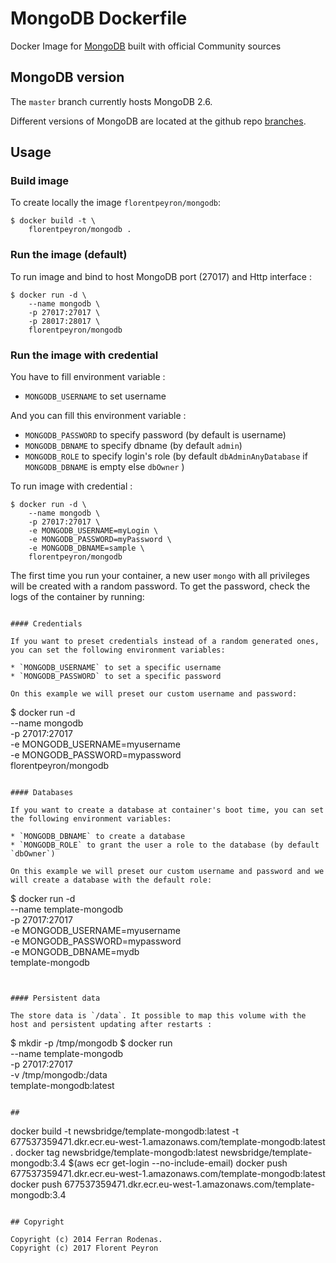 # MongoDB Dockerfile

Docker Image for [MongoDB](http://www.mongodb.org/) built with official Community sources

## MongoDB version

The `master` branch currently hosts MongoDB 2.6.

Different versions of MongoDB are located at the github repo [branches](https://github.com/fpeyron/docker-mongodb/branches).

## Usage

### Build image

To create locally the image `florentpeyron/mongodb`:

```
$ docker build -t \
	florentpeyron/mongodb .
```

### Run the image (default)

To run image and bind to host MongoDB port (27017) and Http interface :

```
$ docker run -d \
	--name mongodb \
	-p 27017:27017 \
	-p 28017:28017 \
	florentpeyron/mongodb 
```

### Run the image with credential

You have to fill environment variable :
* `MONGODB_USERNAME` to set username

And you can fill this environment variable :
* `MONGODB_PASSWORD` to specify password (by default is username)
* `MONGODB_DBNAME` to specify dbname (by default `admin`)
* `MONGODB_ROLE` to specify login's role (by default `dbAdminAnyDatabase` if `MONGODB_DBNAME` is empty else `dbOwner` )

To run image with credential :

```
$ docker run -d \
    --name mongodb \
    -p 27017:27017 \
    -e MONGODB_USERNAME=myLogin \
    -e MONGODB_PASSWORD=myPassword \
    -e MONGODB_DBNAME=sample \
    florentpeyron/mongodb
```


The first time you run your container,  a new user `mongo` with all privileges will be created with a random password.
To get the password, check the logs of the container by running:


```

#### Credentials

If you want to preset credentials instead of a random generated ones, you can set the following environment variables:

* `MONGODB_USERNAME` to set a specific username
* `MONGODB_PASSWORD` to set a specific password

On this example we will preset our custom username and password:

```
$ docker run -d \
    --name mongodb \
    -p 27017:27017 \
    -e MONGODB_USERNAME=myusername \
    -e MONGODB_PASSWORD=mypassword \
    florentpeyron/mongodb
```

#### Databases

If you want to create a database at container's boot time, you can set the following environment variables:

* `MONGODB_DBNAME` to create a database
* `MONGODB_ROLE` to grant the user a role to the database (by default `dbOwner`)

On this example we will preset our custom username and password and we will create a database with the default role:

```
$ docker run -d \
    --name template-mongodb \
    -p 27017:27017 \
    -e MONGODB_USERNAME=myusername \
    -e MONGODB_PASSWORD=mypassword \
    -e MONGODB_DBNAME=mydb \
    template-mongodb
```


#### Persistent data

The store data is `/data`. It possible to map this volume with the host and persistent updating after restarts :
```
$ mkdir -p /tmp/mongodb
$ docker run \
    --name template-mongodb \
    -p 27017:27017 \
    -v /tmp/mongodb:/data \
    template-mongodb:latest
```

## 
```
docker build -t newsbridge/template-mongodb:latest -t 677537359471.dkr.ecr.eu-west-1.amazonaws.com/template-mongodb:latest .
docker tag newsbridge/template-mongodb:latest newsbridge/template-mongodb:3.4
$(aws ecr get-login --no-include-email)
docker push 677537359471.dkr.ecr.eu-west-1.amazonaws.com/template-mongodb:latest
docker push 677537359471.dkr.ecr.eu-west-1.amazonaws.com/template-mongodb:3.4
``` 

## Copyright

Copyright (c) 2014 Ferran Rodenas. 
Copyright (c) 2017 Florent Peyron
